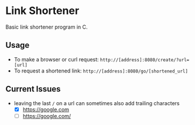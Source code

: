 # Link Shortener
Basic link shortener program in C.

## Usage
- To make a browser or curl request: `http://[address]:8080/create/?url=[url]`
- To request a shortened link: `http://[address]:8080/go/[shortened_url]`

## Current Issues
- leaving the last `/` on a url can sometimes also add trailing characters
	- [x] https://google.com
	- [ ] https://google.com/
